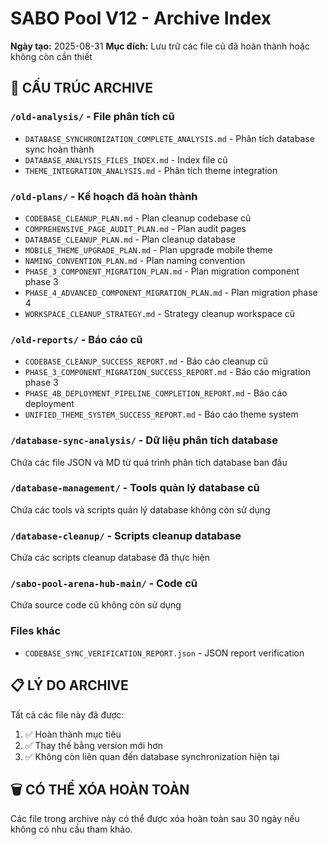 # SABO Pool V12 - Archive Index

**Ngày tạo:** 2025-08-31
**Mục đích:** Lưu trữ các file cũ đã hoàn thành hoặc không còn cần thiết

## 📂 CẤU TRÚC ARCHIVE

### `/old-analysis/` - File phân tích cũ
- `DATABASE_SYNCHRONIZATION_COMPLETE_ANALYSIS.md` - Phân tích database sync hoàn thành
- `DATABASE_ANALYSIS_FILES_INDEX.md` - Index file cũ 
- `THEME_INTEGRATION_ANALYSIS.md` - Phân tích theme integration

### `/old-plans/` - Kế hoạch đã hoàn thành
- `CODEBASE_CLEANUP_PLAN.md` - Plan cleanup codebase cũ
- `COMPREHENSIVE_PAGE_AUDIT_PLAN.md` - Plan audit pages
- `DATABASE_CLEANUP_PLAN.md` - Plan cleanup database
- `MOBILE_THEME_UPGRADE_PLAN.md` - Plan upgrade mobile theme
- `NAMING_CONVENTION_PLAN.md` - Plan naming convention
- `PHASE_3_COMPONENT_MIGRATION_PLAN.md` - Plan migration component phase 3
- `PHASE_4_ADVANCED_COMPONENT_MIGRATION_PLAN.md` - Plan migration phase 4
- `WORKSPACE_CLEANUP_STRATEGY.md` - Strategy cleanup workspace cũ

### `/old-reports/` - Báo cáo cũ
- `CODEBASE_CLEANUP_SUCCESS_REPORT.md` - Báo cáo cleanup cũ
- `PHASE_3_COMPONENT_MIGRATION_SUCCESS_REPORT.md` - Báo cáo migration phase 3
- `PHASE_4B_DEPLOYMENT_PIPELINE_COMPLETION_REPORT.md` - Báo cáo deployment
- `UNIFIED_THEME_SYSTEM_SUCCESS_REPORT.md` - Báo cáo theme system

### `/database-sync-analysis/` - Dữ liệu phân tích database
Chứa các file JSON và MD từ quá trình phân tích database ban đầu

### `/database-management/` - Tools quản lý database cũ
Chứa các tools và scripts quản lý database không còn sử dụng

### `/database-cleanup/` - Scripts cleanup database
Chứa các scripts cleanup database đã thực hiện

### `/sabo-pool-arena-hub-main/` - Code cũ
Chứa source code cũ không còn sử dụng

### Files khác
- `CODEBASE_SYNC_VERIFICATION_REPORT.json` - JSON report verification

## 📋 LÝ DO ARCHIVE

Tất cả các file này đã được:
1. ✅ Hoàn thành mục tiêu
2. ✅ Thay thế bằng version mới hơn
3. ✅ Không còn liên quan đến database synchronization hiện tại

## 🗑️ CÓ THỂ XÓA HOÀN TOÀN

Các file trong archive này có thể được xóa hoàn toàn sau 30 ngày nếu không có nhu cầu tham khảo.
